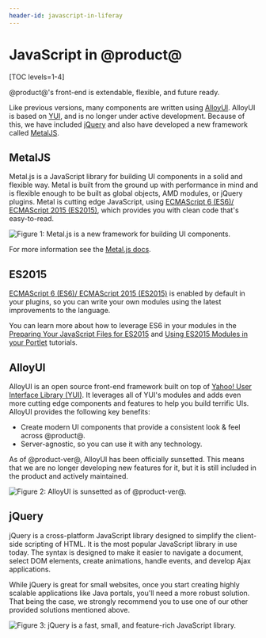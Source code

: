 ```yaml
---
header-id: javascript-in-liferay
---
```


# JavaScript in @product@

[TOC levels=1-4]

@product@'s front-end is extendable, flexible, and future ready.

Like previous versions, many components are written using [AlloyUI](http://alloyui.com).
AlloyUI is based on [YUI](http://yuilibrary.com/), and is no longer under active 
development. Because of this, we have included [jQuery](https://jquery.com) 
and also have developed a new framework called [MetalJS](http://metaljs.com).

## MetalJS

Metal.js is a JavaScript library for building UI components in a solid and 
flexible way. Metal is built from the ground up with performance in mind and is
flexible enough to be built as global objects, AMD modules, or jQuery plugins.
Metal is cutting edge JavaScript, using [ECMAScript 6 (ES6)/ ECMAScript 2015 (ES2015)](http://www.ecma-international.org/ecma-262/6.0/), 
which provides you with clean code that's easy-to-read.

![Figure 1: Metal.js is a new framework for building UI components.](../../../../images/metaljs-website.png)

For more information see the [Metal.js docs](http://metaljs.com/docs/).

## ES2015

[ECMAScript 6 (ES6)/ ECMAScript 2015 (ES2015)](http://www.ecma-international.org/ecma-262/6.0/) 
is enabled by default in your plugins, so you can write your own modules using 
the latest improvements to the language.

You can learn more about how to leverage ES6 in your modules in the 
[Preparing Your JavaScript Files for ES2015](/docs/7-0/tutorials/-/knowledge_base/t/preparing-your-javascript-files-for-es2015) 
and [Using ES2015 Modules in your Portlet](/docs/7-0/tutorials/-/knowledge_base/t/using-es2015-modules-in-your-portlet) 
tutorials.

## AlloyUI

AlloyUI is an open source front-end framework built on top of 
[Yahoo! User Interface Library (YUI)](http://yuilibrary.com). It leverages all 
of YUI's modules and adds even more cutting edge components and features to help 
you build terrific UIs. AlloyUI provides the following key benefits:

- Create modern UI components that provide a consistent look & feel across 
  @product@.
- Server-agnostic, so you can use it with any technology.

As of @product-ver@, AlloyUI has been officially sunsetted. This means that we are 
no longer developing new features for it, but it is still included in the 
product and actively maintained.

![Figure 2: AlloyUI is sunsetted as of @product-ver@.](../../../../images/alloyui-website.png)

## jQuery

jQuery is a cross-platform JavaScript library designed to simplify the 
client-side scripting of HTML. It is the most popular JavaScript library in use 
today. The syntax is designed to make it easier to navigate a document, select 
DOM elements, create animations, handle events, and develop Ajax applications.

While jQuery is great for small websites, once you start creating highly 
scalable applications like Java portals, you'll need a more robust solution. 
That being the case, we strongly recommend you to use one of our other provided 
solutions mentioned above.

![Figure 3: jQuery is a fast, small, and feature-rich JavaScript library.](../../../../images/jquery-website.png)
